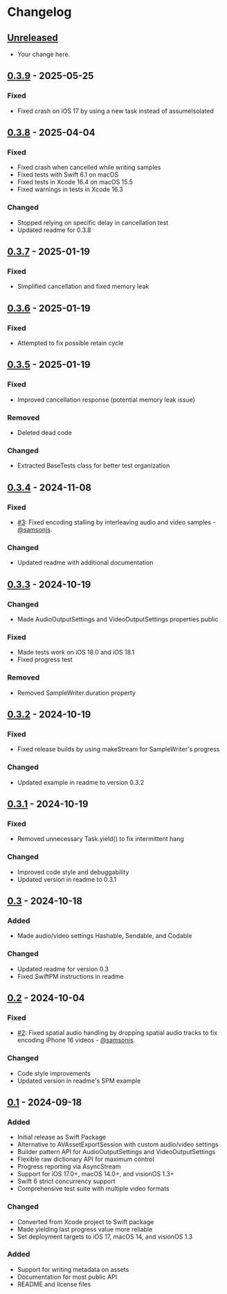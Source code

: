# Changelog

## [Unreleased]

- Your change here.

[Unreleased]: https://github.com/samsonjs/SJSAssetExportSession/compare/0.3.9...HEAD

## [0.3.9] - 2025-05-25

### Fixed
- Fixed crash on iOS 17 by using a new task instead of assumeIsolated

[0.3.9]: https://github.com/samsonjs/SJSAssetExportSession/compare/0.3.8...0.3.9

## [0.3.8] - 2025-04-04

### Fixed
- Fixed crash when cancelled while writing samples
- Fixed tests with Swift 6.1 on macOS
- Fixed tests in Xcode 16.4 on macOS 15.5
- Fixed warnings in tests in Xcode 16.3

### Changed
- Stopped relying on specific delay in cancellation test
- Updated readme for 0.3.8

[0.3.8]: https://github.com/samsonjs/SJSAssetExportSession/compare/0.3.7...0.3.8

## [0.3.7] - 2025-01-19

### Fixed
- Simplified cancellation and fixed memory leak

[0.3.7]: https://github.com/samsonjs/SJSAssetExportSession/compare/0.3.6...0.3.7

## [0.3.6] - 2025-01-19

### Fixed
- Attempted to fix possible retain cycle

[0.3.6]: https://github.com/samsonjs/SJSAssetExportSession/compare/0.3.5...0.3.6

## [0.3.5] - 2025-01-19

### Fixed
- Improved cancellation response (potential memory leak issue)

### Removed
- Deleted dead code

### Changed
- Extracted BaseTests class for better test organization

[0.3.5]: https://github.com/samsonjs/SJSAssetExportSession/compare/0.3.4...0.3.5

## [0.3.4] - 2024-11-08

### Fixed
- [#3](https://github.com/samsonjs/SJSAssetExportSession/pull/3): Fixed encoding stalling by interleaving audio and video samples - [@samsonjs](https://github.com/samsonjs).

### Changed
- Updated readme with additional documentation

[0.3.4]: https://github.com/samsonjs/SJSAssetExportSession/compare/0.3.3...0.3.4

## [0.3.3] - 2024-10-19

### Changed
- Made AudioOutputSettings and VideoOutputSettings properties public

### Fixed
- Made tests work on iOS 18.0 and iOS 18.1
- Fixed progress test

### Removed
- Removed SampleWriter.duration property

[0.3.3]: https://github.com/samsonjs/SJSAssetExportSession/compare/0.3.2...0.3.3

## [0.3.2] - 2024-10-19

### Fixed
- Fixed release builds by using makeStream for SampleWriter's progress

### Changed
- Updated example in readme to version 0.3.2

[0.3.2]: https://github.com/samsonjs/SJSAssetExportSession/compare/0.3.1...0.3.2

## [0.3.1] - 2024-10-19

### Fixed
- Removed unnecessary Task.yield() to fix intermittent hang

### Changed
- Improved code style and debuggability
- Updated version in readme to 0.3.1

[0.3.1]: https://github.com/samsonjs/SJSAssetExportSession/compare/0.3...0.3.1

## [0.3] - 2024-10-18

### Added
- Made audio/video settings Hashable, Sendable, and Codable

### Changed
- Updated readme for version 0.3
- Fixed SwiftPM instructions in readme

[0.3]: https://github.com/samsonjs/SJSAssetExportSession/compare/0.2...0.3

## [0.2] - 2024-10-04

### Fixed
- [#2](https://github.com/samsonjs/SJSAssetExportSession/pull/2): Fixed spatial audio handling by dropping spatial audio tracks to fix encoding iPhone 16 videos - [@samsonjs](https://github.com/samsonjs).

### Changed
- Code style improvements
- Updated version in readme's SPM example

[0.2]: https://github.com/samsonjs/SJSAssetExportSession/compare/0.1...0.2

## [0.1] - 2024-09-18

### Added
- Initial release as Swift Package
- Alternative to AVAssetExportSession with custom audio/video settings
- Builder pattern API for AudioOutputSettings and VideoOutputSettings
- Flexible raw dictionary API for maximum control
- Progress reporting via AsyncStream
- Support for iOS 17.0+, macOS 14.0+, and visionOS 1.3+
- Swift 6 strict concurrency support
- Comprehensive test suite with multiple video formats

### Changed
- Converted from Xcode project to Swift package
- Made yielding last progress value more reliable
- Set deployment targets to iOS 17, macOS 14, and visionOS 1.3

### Added
- Support for writing metadata on assets
- Documentation for most public API
- README and license files

[0.1]: https://github.com/samsonjs/SJSAssetExportSession/releases/tag/0.1
